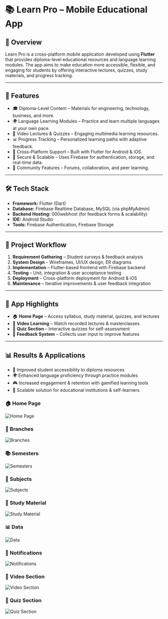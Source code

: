 # 📚 Learn Pro – Mobile Educational App

## 📌 Overview
Learn Pro is a cross-platform mobile application developed using **Flutter** that provides diploma-level educational resources and language learning modules. The app aims to make education more accessible, flexible, and engaging for students by offering interactive lectures, quizzes, study materials, and progress tracking.

---

## 🚀 Features
- 🎓 Diploma-Level Content – Materials for engineering, technology, business, and more.  
- 🌍 Language Learning Modules – Practice and learn multiple languages at your own pace.  
- 🎥 Video Lectures & Quizzes – Engaging multimedia learning resources.  
- 📊 Progress Tracking – Personalized learning paths with adaptive feedback.  
- 📱 Cross-Platform Support – Built with Flutter for Android & iOS.  
- 🔐 Secure & Scalable – Uses Firebase for authentication, storage, and real-time data.  
- 🤝 Community Features – Forums, collaboration, and peer learning.  

---

## 🛠️ Tech Stack
- **Framework:** Flutter (Dart)  
- **Database:** Firebase Realtime Database, MySQL (via phpMyAdmin)  
- **Backend Hosting:** 000webhost (for feedback forms & scalability)  
- **IDE:** Android Studio  
- **Tools:** Firebase Authentication, Firebase Storage  

---

## 📂 Project Workflow
1. **Requirement Gathering** – Student surveys & feedback analysis  
2. **System Design** – Wireframes, UI/UX design, ER diagrams  
3. **Implementation** – Flutter-based frontend with Firebase backend  
4. **Testing** – Unit, integration & user acceptance testing  
5. **Deployment** – Cross-platform deployment for Android & iOS  
6. **Maintenance** – Iterative improvements & user feedback integration  

---

## 📸 App Highlights
- 🏠 **Home Page** – Access syllabus, study material, quizzes, and lectures  
- 🎥 **Video Learning** – Watch recorded lectures & masterclasses  
- 📝 **Quiz Section** – Interactive quizzes for self-assessment  
- 💬 **Feedback System** – Collects user input to improve features  

---

## 📊 Results & Applications
- 📘 Improved student accessibility to diploma resources  
- 🌍 Enhanced language proficiency through practice modules  
- 🎮 Increased engagement & retention with gamified learning tools  
- 🏫 Scalable solution for educational institutions & self-learners

### 🏠 Home Page  
![Home Page](https://github.com/user-attachments/assets/fd298dc9-9136-48d5-8241-0c5bae64ec29)  

### 🌿 Branches  
![Branches](https://github.com/user-attachments/assets/d1bcab63-689c-45d5-b401-de02ceb1a44e)  

### 📚 Semesters  
![Semesters](https://github.com/user-attachments/assets/69619f75-4085-4d4b-8764-43d4d36f76e5)  

### 📖 Subjects  
![Subjects](https://github.com/user-attachments/assets/51adfc89-204d-4a87-a5c1-6afe0c619440)  

### 📑 Study Material  
![Study Material](https://github.com/user-attachments/assets/ba1c6964-68cf-4a57-a1ec-c85216fba4f0)  

### 📊 Data  
![Data](https://github.com/user-attachments/assets/bc1c8be9-0092-4f41-8d45-7d4bec1ecc95)  

### 🔔 Notifications  
![Notifications](https://github.com/user-attachments/assets/b9040655-0c12-49c8-a81a-b0cdcd4f5180)  

### 🎥 Video Section  
![Video Section](https://github.com/user-attachments/assets/7e96fbd4-4fb2-4a4c-b68e-1b239eaf61ac)  

### 📝 Quiz Section  
![Quiz Section](https://github.com/user-attachments/assets/71c43c81-8d60-4e66-a96f-c1a1d6d9ecee)    
